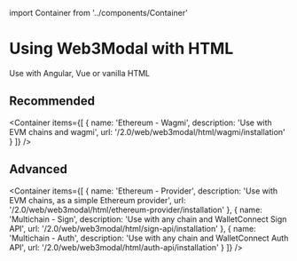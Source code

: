 import Container from '../components/Container'

# Using Web3Modal with HTML

Use with Angular, Vue or vanilla HTML

## Recommended

<Container
  items={[
    {
      name: 'Ethereum - Wagmi',
      description: 'Use with EVM chains and wagmi',
      url: '/2.0/web/web3modal/html/wagmi/installation'
    }
  ]}
/>

## Advanced

<Container
  items={[
    {
      name: 'Ethereum - Provider',
      description: 'Use with EVM chains, as a simple Ethereum provider',
      url: '/2.0/web/web3modal/html/ethereum-provider/installation'
    },
    {
      name: 'Multichain - Sign',
      description: 'Use with any chain and WalletConnect Sign API',
      url: '/2.0/web/web3modal/html/sign-api/installation'
    },
    {
      name: 'Multichain - Auth',
      description: 'Use with any chain and WalletConnect Auth API',
      url: '/2.0/web/web3modal/html/auth-api/installation'
    }
  ]}
/>
